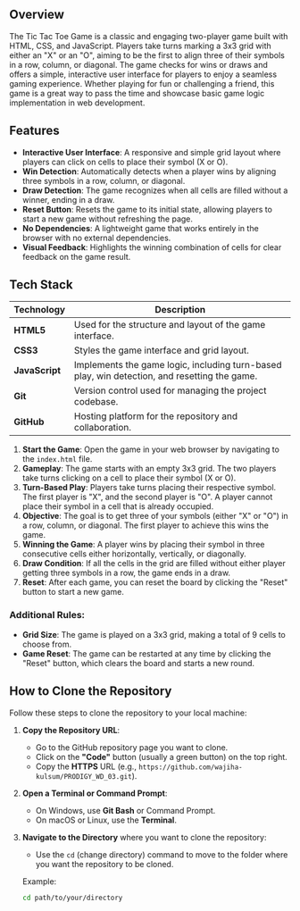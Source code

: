## Overview
The Tic Tac Toe Game is a classic and engaging two-player game built with HTML, CSS, and JavaScript. Players take turns marking a 3x3 grid with either an "X" or an "O", aiming to be the first to align three of their symbols in a row, column, or diagonal. The game checks for wins or draws and offers a simple, interactive user interface for players to enjoy a seamless gaming experience. Whether playing for fun or challenging a friend, this game is a great way to pass the time and showcase basic game logic implementation in web development.
## Features
- **Interactive User Interface**: A responsive and simple grid layout where players can click on cells to place their symbol (X or O).
- **Win Detection**: Automatically detects when a player wins by aligning three symbols in a row, column, or diagonal.
- **Draw Detection**: The game recognizes when all cells are filled without a winner, ending in a draw.
- **Reset Button**: Resets the game to its initial state, allowing players to start a new game without refreshing the page.
- **No Dependencies**: A lightweight game that works entirely in the browser with no external dependencies.
- **Visual Feedback**: Highlights the winning combination of cells for clear feedback on the game result.
  
## Tech Stack

| Technology   | Description                                             |
|--------------|---------------------------------------------------------|
| **HTML5**    | Used for the structure and layout of the game interface. |
| **CSS3**     | Styles the game interface and grid layout.              |
| **JavaScript**| Implements the game logic, including turn-based play, win detection, and resetting the game. |
| **Git**      | Version control used for managing the project codebase.  |
| **GitHub**   | Hosting platform for the repository and collaboration.  |


1. **Start the Game**: Open the game in your web browser by navigating to the `index.html` file.
2. **Gameplay**: The game starts with an empty 3x3 grid. The two players take turns clicking on a cell to place their symbol (X or O).
3. **Turn-Based Play**: Players take turns placing their respective symbol. The first player is "X", and the second player is "O". A player cannot place their symbol in a cell that is already occupied.
4. **Objective**: The goal is to get three of your symbols (either "X" or "O") in a row, column, or diagonal. The first player to achieve this wins the game.
5. **Winning the Game**: A player wins by placing their symbol in three consecutive cells either horizontally, vertically, or diagonally.
6. **Draw Condition**: If all the cells in the grid are filled without either player getting three symbols in a row, the game ends in a draw.
7. **Reset**: After each game, you can reset the board by clicking the "Reset" button to start a new game.

### Additional Rules:
- **Grid Size**: The game is played on a 3x3 grid, making a total of 9 cells to choose from.
- **Game Reset**: The game can be restarted at any time by clicking the "Reset" button, which clears the board and starts a new round.
## How to Clone the Repository

Follow these steps to clone the repository to your local machine:

1. **Copy the Repository URL**:
   - Go to the GitHub repository page you want to clone.
   - Click on the **"Code"** button (usually a green button) on the top right.
   - Copy the **HTTPS** URL (e.g., `https://github.com/wajiha-kulsum/PRODIGY_WD_03.git`).

2. **Open a Terminal or Command Prompt**:
   - On Windows, use **Git Bash** or Command Prompt.
   - On macOS or Linux, use the **Terminal**.

3. **Navigate to the Directory** where you want to clone the repository:
   - Use the `cd` (change directory) command to move to the folder where you want the repository to be cloned.

   Example:
   ```bash
   cd path/to/your/directory
